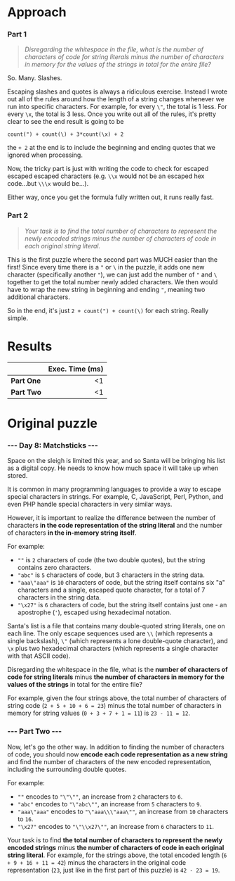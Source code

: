 # Approach
### Part 1
> _Disregarding the whitespace in the file, what is the number of characters of code for string literals minus the number of characters in memory for the values of the strings in total for the entire file?_

So. Many. Slashes.

Escaping slashes and quotes is always a ridiculous exercise. Instead I wrote out all of the rules around how the length of a string changes
whenever we run into specific characters. For example, for every `\"`, the total is 1 less. For every `\x`, the total is 3 less.
Once you write out all of the rules, it's pretty clear to see the end result is going to be

`count(") + count(\) + 3*count(\x) + 2`

the `+ 2` at the end is to include the beginning and ending quotes that we ignored when processing.

Now, the tricky part is just with writing the code to check for escaped escaped escaped characters (e.g. `\\x` would not be an escaped hex code...but `\\\x` would be...).

Either way, once you get the formula fully written out, it runs really fast.

### Part 2
> _Your task is to find the total number of characters to represent the newly encoded strings minus the number of characters of code in each original string literal._

This is the first puzzle where the second part was MUCH easier than the first! Since every time there is a `"` or `\` in the puzzle, it
adds one new character (specifically another `"`), we can just add the number of `"` and `\` together to get the total number
newly added characters. We then would have to wrap the new string in beginning and ending `"`, meaning two additional characters.

So in the end, it's just `2 + count(") + count(\)` for each string. Really simple.

# Results

|              | Exec. Time (ms) |
|--------------|----------------:|
| **Part One** |              <1 |
| **Part Two** |              <1 |

# Original puzzle
### --- Day 8: Matchsticks ---
Space on the sleigh is limited this year, and so Santa will be bringing his list as a digital copy. He needs to know how much space it will take up when stored.

It is common in many programming languages to provide a way to escape special characters in strings. For example, C, JavaScript, Perl, Python, and even PHP handle special characters in very similar ways.

However, it is important to realize the difference between the number of characters **in the code representation of the string literal** and the number of characters **in the in-memory string itself**.

For example:

* `""` is `2` characters of code (the two double quotes), but the string contains zero characters.
* `"abc"` is `5` characters of code, but 3 characters in the string data.
* `"aaa\"aaa"` is `10` characters of code, but the string itself contains six "a" characters and a single, escaped quote character, for a total of 7 characters in the string data.
* `"\x27"` is `6` characters of code, but the string itself contains just one - an apostrophe (`'`), escaped using hexadecimal notation.

Santa's list is a file that contains many double-quoted string literals, one on each line. The only escape sequences used are `\\` (which represents a single backslash), `\"` (which represents a lone double-quote character), and `\x` plus two hexadecimal characters (which represents a single character with that ASCII code).

Disregarding the whitespace in the file, what is the **number of characters of code for string literals** minus **the number of characters in memory for the values of the strings** in total for the entire file?

For example, given the four strings above, the total number of characters of string code (`2 + 5 + 10 + 6 = 23`) minus the total number of characters in memory for string values (`0 + 3 + 7 + 1 = 11`) is `23 - 11 = 12`.

### --- Part Two ---
Now, let's go the other way. In addition to finding the number of characters of code, you should now **encode each code representation as a new string** and find the number of characters of the new encoded representation, including the surrounding double quotes.

For example:

* `""` encodes to `"\"\""`, an increase from `2` characters to `6`.
* `"abc"` encodes to `"\"abc\""`, an increase from `5` characters to `9`.
* `"aaa\"aaa"` encodes to `"\"aaa\\\"aaa\""`, an increase from `10` characters to `16`.
* `"\x27"` encodes to `"\"\\x27\""`, an increase from `6` characters to `11`.

Your task is to find **the total number of characters to represent the newly encoded strings** minus **the number of characters of code in each original string literal**. For example, for the strings above, the total encoded length (`6 + 9 + 16 + 11 = 42`) minus the characters in the original code representation (`23`, just like in the first part of this puzzle) is `42 - 23 = 19`.
